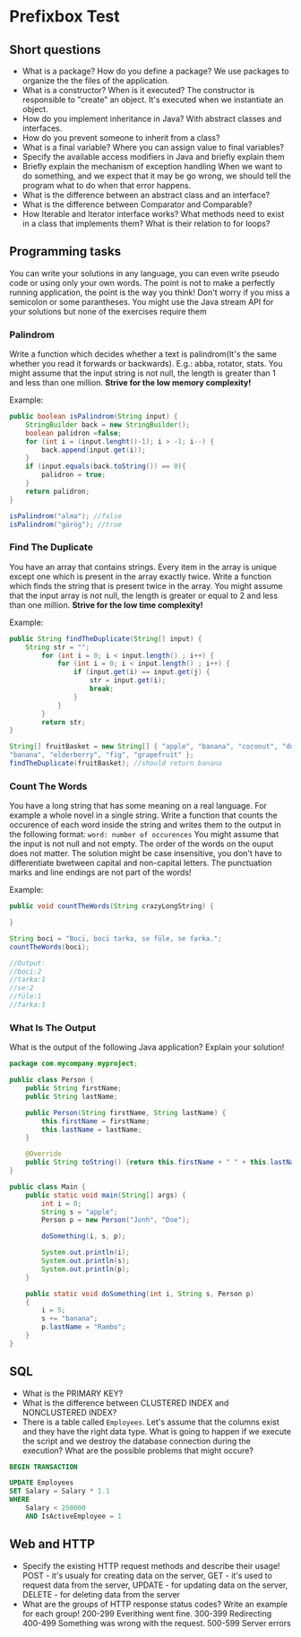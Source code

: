 # Prefixbox Test

## Short questions

- What is a package? How do you define a package? We use packages to organize the the files of the application.
- What is a constructor? When is it executed? The constructor is responsible to "create" an object. It's executed when we instantiate an object.
- How do you implement inheritance in Java? With abstract classes and interfaces.
- How do you prevent someone to inherit from a class? 
- What is a final variable? Where you can assign value to final variables? 
- Specify the available access modifiers in Java and briefly explain them
- Briefly explain the mechanism of exception handling When we want to do something, and we expect that it may be go wrong, we should tell the program what to do when that error happens.
- What is the difference between an abstract class and an interface?
- What is the difference between Comparator and Comparable?
- How Iterable and Iterator interface works? What methods need to exist in a
class that implements them? What is their relation to for loops?

## Programming tasks

You can write your solutions in any language, you can even write pseudo code or
using only your own words.
The point is not to make a perfectly running application, the point is the way
you think!
Don't worry if you miss a semicolon or some parantheses.
You might use the Java stream API for your solutions but none of the exercises
require them

### Palindrom

Write a function which decides whether a text is palindrom(It's the same whether
you read it forwards or backwards). E.g.: abba, rotator, stats.
You might assume that the input string is not null, the length is greater than
1 and less than one million. **Strive for the low memory complexity!**

Example:

```java
public boolean isPalindrom(String input) {
    StringBuilder back = new StringBuilder();
    boolean palidron =false;
    for (int i = (input.lenght()-1); i > -1; i--) {
        back.append(input.get(i));
    }
    if (input.equals(back.toString()) == 0){
        palidron = true;
    }
    return palidron;
}

isPalindrom("alma"); //false
isPalindrom("görög"); //true
```

### Find The Duplicate

You have an array that contains strings. Every item in the array is
unique except one which is present in the array exactly twice.
Write a function which finds the string that is present twice in the array.
You might assume that the input array is not null, the length is greater
or equal to 2 and less than one million. **Strive for the low time complexity!**

Example:

```java
public String findTheDuplicate(String[] input) {
    String str = "";
        for (int i = 0; i < input.length() ; i++) {
            for (int i = 0; i < input.length() ; i++) {
                if (input.get(i) == input.get(j) {
                    str = input.get(i);
                    break;
                }
            }
        }
        return str;
}

String[] fruitBasket = new String[] { "apple", "banana", "coconut", "durian",
"banana", "elderberry", "fig", "grapefruit" };
findTheDuplicate(fruitBasket); //should return banana
```

### Count The Words

You have a long string that has some meaning on a real language. For example a
whole novel in a single string.
Write a function that counts the occurence of each word inside the string and
writes them to the output in the following format: `word: number of occurences`
You might assume that the input is not null and not empty. The order of the
words on the ouput does not matter.
The solution might be case insensitive, you don't have to differentiate
bwetween capital and non-capital letters.
The punctuation marks and line endings are not part of the words!

Example:

```java
public void countTheWords(String crazyLongString) {

}

String boci = "Boci, boci tarka, se füle, se farka.";
countTheWords(boci);

//Output:
//boci:2
//tarka:1
//se:2
//füle:1
//farka:1
```

### What Is The Output

What is the output of the following Java application? Explain your solution!

```java
package com.mycompany.myproject;

public class Person {
    public String firstName;
    public String lastName;

    public Person(String firstName, String lastName) {
        this.firstName = firstName;
        this.lastName = lastName;
    }  

    @Override
    public String toString() {return this.firstName + " " + this.lastName;}
}

public class Main {
    public static void main(String[] args) {
        int i = 0;
        String s = "apple";
        Person p = new Person("Jonh", "Doe");

        doSomething(i, s, p);

        System.out.println(i);
        System.out.println(s);
        System.out.println(p);
    }

    public static void doSomething(int i, String s, Person p)
    {
        i = 5;
        s += "banana";
        p.lastName = "Rambo";
    }
}

```

## SQL

- What is the PRIMARY KEY?
- What is the difference between CLUSTERED INDEX and NONCLUSTERED INDEX?
- There is a table called `Employees`. Let's assume that the columns exist
and they have the right data type.
What is going to happen if we execute the script and we destroy
the database connection during the execution? What are the possible problems
that might occure?

```sql
BEGIN TRANSACTION

UPDATE Employees
SET Salary = Salary * 1.1
WHERE
    Salary < 250000
    AND IsActiveEmployee = 1
```

## Web and HTTP

- Specify the existing HTTP request methods and describe their usage!
POST - it's usualy for creating data on the server, GET - it's used to request data from the server, UPDATE - for updating data on the server, DELETE - for deleting data from the server
- What are the groups of HTTP response status codes? Write an example for each group!
200-299 Everithing went fine.
300-399 Redirecting
400-499 Something was wrong with the request.
500-599 Server errors
